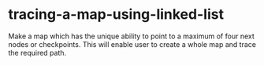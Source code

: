 # tracing-a-map-using-linked-list
Make a map which has the unique ability to point to a maximum of four next nodes or checkpoints. This will enable user to create a whole map and trace the required path.
